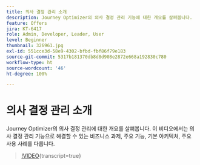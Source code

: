 ```yaml
---
title: 의사 결정 관리 소개
description: Journey Optimizer의 의사 결정 관리 기능에 대한 개요를 살펴봅니다.
feature: Offers
jira: KT-6417
role: Admin, Developer, Leader, User
level: Beginner
thumbnail: 326961.jpg
exl-id: 551cce3d-58e9-4302-bfbd-fbf86f79e183
source-git-commit: 5317b181370db8d8d908e2872e668a192830c780
workflow-type: ht
source-wordcount: '46'
ht-degree: 100%

---
```


# 의사 결정 관리 소개

Journey Optimizer의 의사 결정 관리에 대한 개요를 살펴봅니다. 이 비디오에서는 의사 결정 관리 기능으로 해결할 수 있는 비즈니스 과제, 주요 기능, 기본 아키텍처, 주요 사용 사례를 다룹니다.

>[!VIDEO](https://video.tv.adobe.com/v/326961?quality=12&learn=on){transcript=true}



